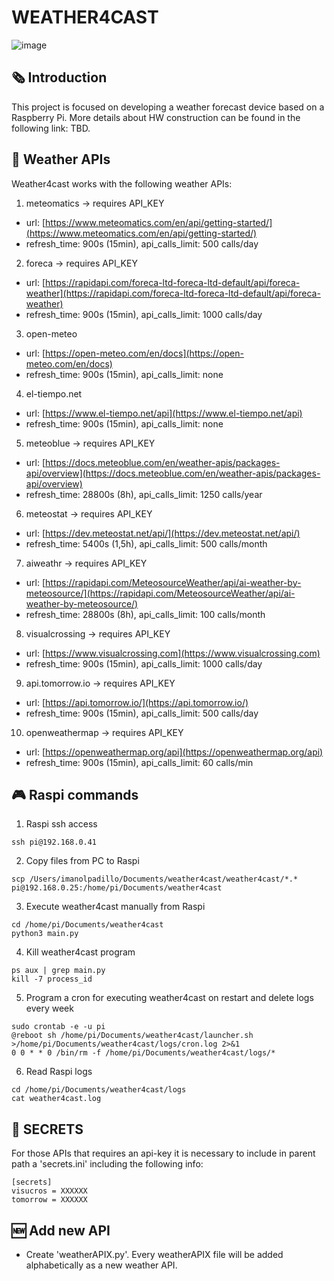 # WEATHER4CAST
![image](https://github.com/imanolpadillo/weather4cast/assets/67315499/6c641faf-240b-4e6a-9bad-6b02a9b2b7c2)

## 🗞️ Introduction
This project is focused on developing a weather forecast device based on a Raspberry Pi. More details about HW construction can be found in the following link: TBD.

## 🔌 Weather APIs
Weather4cast works with the following weather APIs:

1. meteomatics -> requires API_KEY
  - url: [https://www.meteomatics.com/en/api/getting-started/](https://www.meteomatics.com/en/api/getting-started/)
  - refresh_time: 900s (15min), api_calls_limit: 500 calls/day
2. foreca -> requires API_KEY
  - url: [https://rapidapi.com/foreca-ltd-foreca-ltd-default/api/foreca-weather](https://rapidapi.com/foreca-ltd-foreca-ltd-default/api/foreca-weather)
  - refresh_time: 900s (15min), api_calls_limit: 1000 calls/day
3. open-meteo
  - url: [https://open-meteo.com/en/docs](https://open-meteo.com/en/docs)
  - refresh_time: 900s (15min), api_calls_limit: none
4. el-tiempo.net
  - url: [https://www.el-tiempo.net/api](https://www.el-tiempo.net/api)
  - refresh_time: 900s (15min), api_calls_limit: none
5. meteoblue -> requires API_KEY
  - url: [https://docs.meteoblue.com/en/weather-apis/packages-api/overview](https://docs.meteoblue.com/en/weather-apis/packages-api/overview)
  - refresh_time: 28800s  (8h), api_calls_limit: 1250 calls/year
6. meteostat -> requires API_KEY
  - url: [https://dev.meteostat.net/api/](https://dev.meteostat.net/api/)
  - refresh_time: 5400s (1,5h), api_calls_limit: 500 calls/month
7. aiweathr -> requires API_KEY
  - url: [https://rapidapi.com/MeteosourceWeather/api/ai-weather-by-meteosource/](https://rapidapi.com/MeteosourceWeather/api/ai-weather-by-meteosource/)
  - refresh_time: 28800s  (8h), api_calls_limit: 100 calls/month
8. visualcrossing -> requires API_KEY
  - url: [https://www.visualcrossing.com](https://www.visualcrossing.com)
  - refresh_time: 900s (15min), api_calls_limit: 1000 calls/day
9. api.tomorrow.io -> requires API_KEY
  - url: [https://api.tomorrow.io/](https://api.tomorrow.io/)
  - refresh_time: 900s (15min), api_calls_limit: 500 calls/day
10. openweathermap -> requires API_KEY
  - url: [https://openweathermap.org/api](https://openweathermap.org/api)
  - refresh_time: 900s (15min), api_calls_limit: 60 calls/min


## 🎮 Raspi commands

 1.  Raspi ssh access
```
ssh pi@192.168.0.41
```

 2. Copy files from PC to Raspi
```
scp /Users/imanolpadillo/Documents/weather4cast/weather4cast/*.* pi@192.168.0.25:/home/pi/Documents/weather4cast
````

 3. Execute weather4cast manually from Raspi
```
cd /home/pi/Documents/weather4cast
python3 main.py
```

 4. Kill weather4cast program
```
ps aux | grep main.py
kill -7 process_id
```

 5. Program a cron for executing weather4cast on restart and delete logs every week
```
sudo crontab -e -u pi
@reboot sh /home/pi/Documents/weather4cast/launcher.sh >/home/pi/Documents/weather4cast/logs/cron.log 2>&1
0 0 * * 0 /bin/rm -f /home/pi/Documents/weather4cast/logs/*
```

 6. Read Raspi logs
```
cd /home/pi/Documents/weather4cast/logs
cat weather4cast.log
```

## 🔏 SECRETS
For those APIs that requires an api-key it is necessary to include in parent path a 'secrets.ini' including the following info:
```
[secrets]
visucros = XXXXXX
tomorrow = XXXXXX
```

## 🆕 Add new API
 - Create 'weatherAPIX.py'. Every weatherAPIX file will be added alphabetically as a new weather API.

